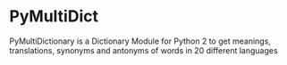 # PyMultiDict
PyMultiDictionary is a Dictionary Module for Python 2 to get meanings, translations, synonyms and antonyms of words in 20 different languages
